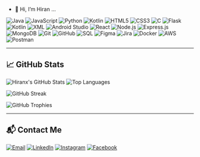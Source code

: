 - 👋 Hi, I’m Hiran ...

![Java](https://img.shields.io/badge/Java-ED8B00?style=for-the-badge&logo=java&logoColor=white)
![JavaScript](https://img.shields.io/badge/JavaScript-F7DF1E?style=for-the-badge&logo=javascript&logoColor=black)
![Python](https://img.shields.io/badge/Python-3776AB?style=for-the-badge&logo=python&logoColor=white)
![Kotlin](https://img.shields.io/badge/Kotlin-0095D5?style=for-the-badge&logo=kotlin&logoColor=white)
![HTML5](https://img.shields.io/badge/HTML5-E34F26?style=for-the-badge&logo=html5&logoColor=white)
![CSS3](https://img.shields.io/badge/CSS3-1572B6?style=for-the-badge&logo=css3&logoColor=white)
![C](https://img.shields.io/badge/C-A8B9CC?style=for-the-badge&logo=c&logoColor=white)
![Flask](https://img.shields.io/badge/Flask-000000?style=for-the-badge&logo=flask&logoColor=white)
![Kotlin](https://img.shields.io/badge/Kotlin-0095D5?style=for-the-badge&logo=kotlin&logoColor=white)
![XML](https://img.shields.io/badge/XML-E34F26?style=for-the-badge&logo=xml&logoColor=white)
![Android Studio](https://img.shields.io/badge/Android%20Studio-3DDC84?style=for-the-badge&logo=android-studio&logoColor=white)
![React](https://img.shields.io/badge/React-61DAFB?style=for-the-badge&logo=react&logoColor=black)
![Node.js](https://img.shields.io/badge/Node.js-339933?style=for-the-badge&logo=nodedotjs&logoColor=white)
![Express.js](https://img.shields.io/badge/Express.js-000000?style=for-the-badge&logo=express&logoColor=white)
![MongoDB](https://img.shields.io/badge/MongoDB-47A248?style=for-the-badge&logo=mongodb&logoColor=white)
![Git](https://img.shields.io/badge/Git-F05032?style=for-the-badge&logo=git&logoColor=white)
![GitHub](https://img.shields.io/badge/GitHub-181717?style=for-the-badge&logo=github&logoColor=white)
![SQL](https://img.shields.io/badge/SQL-00758F?style=for-the-badge&logo=postgresql&logoColor=white)
![Figma](https://img.shields.io/badge/Figma-F24E1E?style=for-the-badge&logo=figma&logoColor=white)
![Jira](https://img.shields.io/badge/Jira-0052CC?style=for-the-badge&logo=jira&logoColor=white)
![Docker](https://img.shields.io/badge/Docker-2496ED?style=for-the-badge&logo=docker&logoColor=white)
![AWS](https://img.shields.io/badge/AWS-232F3E?style=for-the-badge&logo=amazon-aws&logoColor=white)
![Postman](https://img.shields.io/badge/Postman-FF6C37?style=for-the-badge&logo=postman&logoColor=white)



 
---

## 📈 GitHub Stats
![Hiranx's GitHub Stats](https://github-readme-stats.vercel.app/api?username=Hiranx&show_icons=true&theme=radical&count_private=true&include_all_commits=true&hide=issues)
![Top Languages](https://github-readme-stats.vercel.app/api/top-langs/?username=Hiranx&layout=compact&theme=radical&langs_count=10)

![GitHub Streak](https://github-readme-streak-stats.herokuapp.com/?user=Hiranx&theme=radical)

![GitHub Trophies](https://github-profile-trophy.vercel.app/?username=Hiranx&theme=radical&row=1&column=5)


---

## 📬 Contact Me

[![Email](https://img.shields.io/badge/Email-D14836?style=flat&logo=gmail&logoColor=white)](mailto:hiran9204@gmail.com)
[![LinkedIn](https://img.shields.io/badge/LinkedIn-0077B5?style=flat&logo=linkedin&logoColor=white)](www.linkedin.com/in/hiran-rathnayake-a56874337)
[![Instagram](https://img.shields.io/badge/Instagram-E4405F?style=flat&logo=instagram&logoColor=white)]([https://www.instagram.com/yourhandle](https://www.instagram.com/hiran._?igsh=c3B5MG93OWM3M2lz&utm_source=qr))
[![Facebook](https://img.shields.io/badge/Facebook-1877F2?style=flat&logo=facebook&logoColor=white)]([https://www.facebook.com/yourprofile](https://www.facebook.com/share/14igayKYXA/?mibextid=wwXIfr))
